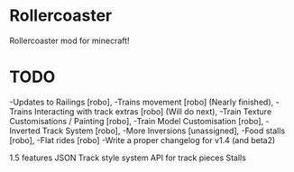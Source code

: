 Rollercoaster
=============

Rollercoaster mod for minecraft!

TODO
=============
-Updates to Railings [robo],
-Trains movement [robo] (Nearly finished),
-Trains Interacting with track extras [robo] (Will do next),
-Train Texture Customisations / Painting [robo],
-Train Model Customisation [robo],
-Inverted Track System [robo],
-More Inversions [unassigned],
-Food stalls [robo],
-Flat rides [robo]
-Write a proper changelog for v1.4 (and beta2)

1.5 features
JSON Track style system
API for track pieces
Stalls


